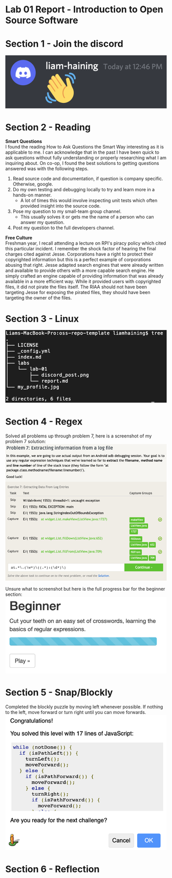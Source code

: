 # Lab 01 Report - Introduction to Open Source Software
# Section 1 - Join the discord
![discord](discord_post.png)

# Section 2 - Reading
**Smart Questions**  
I found the reading How to Ask Questions the Smart Way interesting as it is applicable to me. I can acknowledge that in the past I have been quick to ask questions without fully understanding or properly researching what I am inquiring about.
On co-op, I found the best solutions to getting questions answered was with the following steps.
 1. Read source code and documentation, if question is company specific. Otherwise, google.
 2. Do my own testing and debugging locally to try and learn more in a hands-on manner.
	- A lot of times this would involve inspecting unit tests which often provided insight into the source code.
 3. Pose my question to my small-team group channel.
	- This usually solves it or gets me the name of a person who can answer my question.
 4. Post my question to the full developers channel.

**Free Culture**  
Freshman year, I recall attending a lecture on RPI's piracy policy which cited this particular incident. I remember the shock factor of hearing the final charges cited against Jesse. Corporations have a right to protect their copyrighted information but this is a perfect example of corporations abusing that right. Jesse adapted search engines that were already written and available to provide others with a more capable search engine. He simply crafted an engine capable of providing information that was already available in a more efficient way. While it provided users with copyrighted files, it did not pirate the files itself. The RIAA should not have been targeting Jesse for exposing the pirated files, they should have been targeting the owner of the files.

# Section 3 - Linux
![tree](tree_screenshot.png)

# Section 4 - Regex
Solved all problems up through problem 7, here is a screenshot of my problem 7 solution:
![regex](regex_practice.png)

Unsure what to screenshot but here is the full progress bar for the beginner section:
![crossword](regex_crossword.png)

# Section 5 - Snap/Blockly
Completed the blockly puzzle by moving left whenever possible. If nothing to the left, move forward or turn right until you can move forwards.
![maze](blockly.png)

# Section 6 - Reflection

